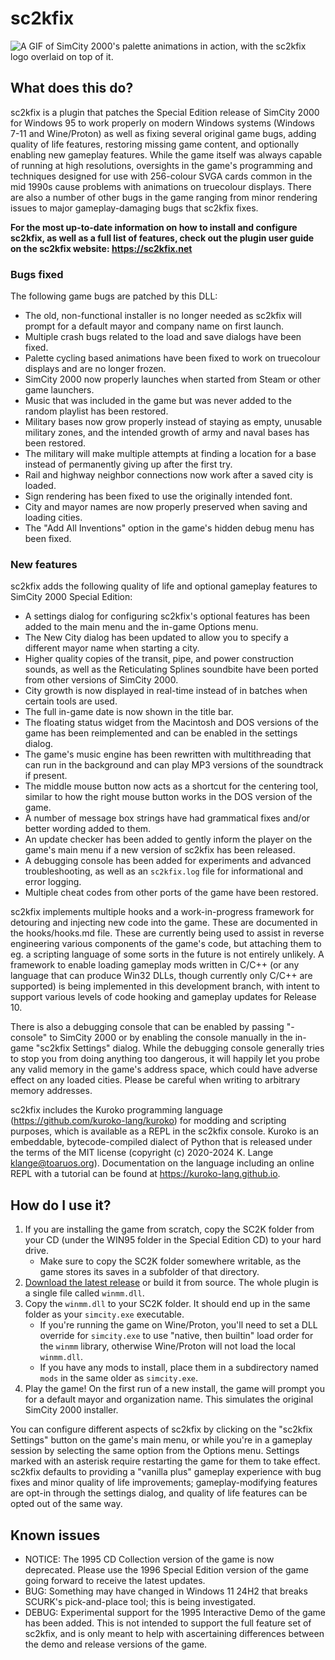 # sc2kfix
![A GIF of SimCity 2000's palette animations in action, with the sc2kfix logo overlaid on top of it.](https://i.imgur.com/lWEMFiT.gif)

## What does this do?
sc2kfix is a plugin that patches the Special Edition release of SimCity 2000 for Windows 95 to work properly on modern Windows systems (Windows 7-11 and Wine/Proton) as well as fixing several original game bugs, adding quality of life features, restoring missing game content, and optionally enabling new gameplay features. While the game itself was always capable of running at high resolutions, oversights in the game's programming and techniques designed for use with 256-colour SVGA cards common in the mid 1990s cause problems with animations on truecolour displays. There are also a number of other bugs in the game ranging from minor rendering issues to major gameplay-damaging bugs that sc2kfix fixes.

**For the most up-to-date information on how to install and configure sc2kfix, as well as a full list of features, check out the plugin user guide on the sc2kfix website: https://sc2kfix.net**

### Bugs fixed
The following game bugs are patched by this DLL:
* The old, non-functional installer is no longer needed as sc2kfix will prompt for a default mayor and company name on first launch.
* Multiple crash bugs related to the load and save dialogs have been fixed.
* Palette cycling based animations have been fixed to work on truecolour displays and are no longer frozen.
* SimCity 2000 now properly launches when started from Steam or other game launchers.
* Music that was included in the game but was never added to the random playlist has been restored.
* Military bases now grow properly instead of staying as empty, unusable military zones, and the intended growth of army and naval bases has been restored.
* The military will make multiple attempts at finding a location for a base instead of permanently giving up after the first try.
* Rail and highway neighbor connections now work after a saved city is loaded.
* Sign rendering has been fixed to use the originally intended font.
* City and mayor names are now properly preserved when saving and loading cities.
* The "Add All Inventions" option in the game's hidden debug menu has been fixed.

### New features
sc2kfix adds the following quality of life and optional gameplay features to SimCity 2000 Special Edition:
* A settings dialog for configuring sc2kfix's optional features has been added to the main menu and the in-game Options menu.
* The New City dialog has been updated to allow you to specify a different mayor name when starting a city.
* Higher quality copies of the transit, pipe, and power construction sounds, as well as the Reticulating Splines soundbite have been ported from other versions of SimCity 2000.
* City growth is now displayed in real-time instead of in batches when certain tools are used.
* The full in-game date is now shown in the title bar.
* The floating status widget from the Macintosh and DOS versions of the game has been reimplemented and can be enabled in the settings dialog.
* The game's music engine has been rewritten with multithreading that can run in the background and can play MP3 versions of the soundtrack if present.
* The middle mouse button now acts as a shortcut for the centering tool, similar to how the right mouse button works in the DOS version of the game.
* A number of message box strings have had grammatical fixes and/or better wording added to them.
* An update checker has been added to gently inform the player on the game's main menu if a new version of sc2kfix has been released.
* A debugging console has been added for experiments and advanced troubleshooting, as well as an `sc2kfix.log` file for informational and error logging.
* Multiple cheat codes from other ports of the game have been restored.

sc2kfix implements multiple hooks and a work-in-progress framework for detouring and injecting new code into the game. These are documented in the hooks/hooks.md file. These are currently being used to assist in reverse engineering various components of the game's code, but attaching them to eg. a scripting language of some sorts in the future is not entirely unlikely. A framework to enable loading gameplay mods written in C/C++ (or any language that can produce Win32 DLLs, though currently only C/C++ are supported) is being implemented in this development branch, with intent to support various levels of code hooking and gameplay updates for Release 10.

There is also a debugging console that can be enabled by passing "-console" to SimCity 2000 or by enabling the console manually in the in-game "sc2kfix Settings" dialog. While the debugging console generally tries to stop you from doing anything too dangerous, it will happily let you probe any valid memory in the game's address space, which could have adverse effect on any loaded cities. Please be careful when writing to arbitrary memory addresses.

sc2kfix includes the Kuroko programming language (https://github.com/kuroko-lang/kuroko) for modding and scripting purposes, which is available as a REPL in the sc2kfix console. Kuroko is an embeddable, bytecode-compiled dialect of Python that is released under the terms of the MIT license (copyright (c) 2020-2024 K. Lange <klange@toaruos.org>). Documentation on the language including an online REPL with a tutorial can be found at https://kuroko-lang.github.io.

## How do I use it?
1. If you are installing the game from scratch, copy the SC2K folder from your CD (under the WIN95 folder in the Special Edition CD) to your hard drive.
   * Make sure to copy the SC2K folder somewhere writable, as the game stores its saves in a subfolder of that directory.
2. [Download the latest release](https://github.com/araxestroy/sc2kfix/releases) or build it from source. The whole plugin is a single file called `winmm.dll`.
3. Copy the `winmm.dll` to your SC2K folder. It should end up in the same folder as your `simcity.exe` executable.
   * If you're running the game on Wine/Proton, you'll need to set a DLL override for `simcity.exe` to use "native, then builtin" load order for the `winmm` library, otherwise Wine/Proton will not load the local `winmm.dll`.
   * If you have any mods to install, place them in a subdirectory named `mods` in the same older as `simcity.exe`.
4. Play the game! On the first run of a new install, the game will prompt you for a default mayor and organization name. This simulates the original SimCity 2000 installer.

You can configure different aspects of sc2kfix by clicking on the "sc2kfix Settings" button on the game's main menu, or while you're in a gameplay session by selecting the same option from the Options menu. Settings marked with an asterisk require restarting the game for them to take effect. sc2kfix defaults to providing a "vanilla plus" gameplay experience with bug fixes and minor quality of life improvements; gameplay-modifying features are opt-in through the settings dialog, and quality of life features can be opted out of the same way.

## Known issues
* NOTICE: The 1995 CD Collection version of the game is now deprecated. Please use the 1996 Special Edition version of the game going forward to receive the latest updates.
* BUG: Something may have changed in Windows 11 24H2 that breaks SCURK's pick-and-place tool; this is being investigated.
* DEBUG: Experimental support for the 1995 Interactive Demo of the game has been added. This is not intended to support the full feature set of sc2kfix, and is only meant to help with ascertaining differences between the demo and release versions of the game.
